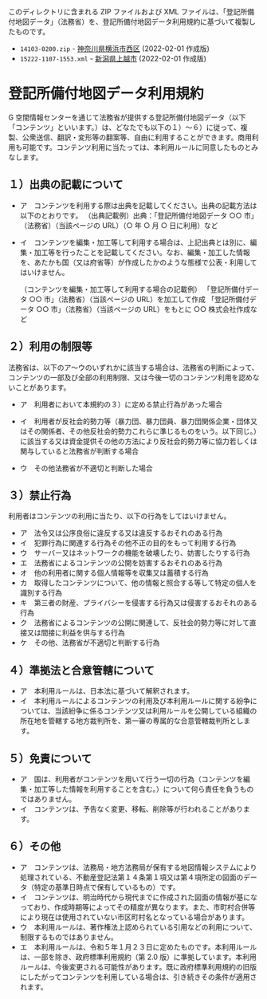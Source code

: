 このディレクトリに含まれる ZIP ファイルおよび XML ファイルは、「登記所備付地図データ」（法務省）を、登記所備付地図データ利用規約に基づいて複製したものです。

- `14103-0200.zip` - [神奈川県横浜市西区](https://www.geospatial.jp/ckan/dataset/houmusyouchizu-2022-1-756) (2022-02-01 作成版)
- `15222-1107-1553.xml` - [新潟県上越市](https://www.geospatial.jp/ckan/dataset/houmusyouchizu-2022-1-835) (2022-02-01 作成版)

# 登記所備付地図データ利用規約

G 空間情報センターを通じて法務省が提供する登記所備付地図データ（以下「コンテンツ」といいます。）は、どなたでも以下の１）～６）に従って、複製、公衆送信、翻訳・変形等の翻案等、自由に利用することができます。商用利用も可能です。コンテンツ利用に当たっては、本利用ルールに同意したものとみなします。

## １）出典の記載について

- ア　コンテンツを利用する際は出典を記載してください。出典の記載方法は以下のとおりです。
  （出典記載例）出典：「登記所備付地図データ ○○ 市」（法務省）（当該ページの URL）（○ 年 ○ 月 ○ 日に利用）など

- イ　コンテンツを編集・加工等して利用する場合は、上記出典とは別に、編集・加工等を行ったことを記載してください。なお、編集・加工した情報を、あたかも国（又は府省等）が作成したかのような態様で公表・利用してはいけません。

  （コンテンツを編集・加工等して利用する場合の記載例）
  「登記所備付データ ○○ 市」（法務省）（当該ページの URL）を加工して作成
  「登記所備付データ ○○ 市」（法務省）（当該ページの URL）をもとに ○○ 株式会社作成など

## ２）利用の制限等

法務省は、以下のア～ウのいずれかに該当する場合は、法務省の判断によって、コンテンツの一部及び全部の利用制限、又は今後一切のコンテンツ利用を認めないことがあります。

- ア　利用者において本規約の３）に定める禁止行為があった場合

- イ　利用者が反社会的勢力等（暴力団、暴力団員、暴力団関係企業・団体又はその関係者、その他反社会的勢力これらに準じるものをいう。以下同じ。）に該当する又は資金提供その他の方法により反社会的勢力等に協力若しくは関与していると法務省が判断する場合

- ウ　その他法務省が不適切と判断した場合

## ３）禁止行為

利用者はコンテンツの利用に当たり、以下の行為をしてはいけません。

- ア　法令又は公序良俗に違反する又は違反するおそれのある行為
- イ　犯罪行為に関連する行為その他不正の目的をもって利用する行為
- ウ　サーバー又はネットワークの機能を破壊したり、妨害したりする行為
- エ　法務省によるコンテンツの公開を妨害するおそれのある行為
- オ　他の利用者に関する個人情報等を収集又は蓄積する行為
- カ　取得したコンテンツについて、他の情報と照合する等して特定の個人を識別する行為
- キ　第三者の財産、プライバシーを侵害する行為又は侵害するおそれのある行為
- ク　法務省によるコンテンツの公開に関連して、反社会的勢力等に対して直接又は間接に利益を供与する行為
- ケ　その他、法務省が不適切と判断する行為

## ４）準拠法と合意管轄について

- ア　本利用ルールは、日本法に基づいて解釈されます。
- イ　本利用ルールによるコンテンツの利用及び本利用ルールに関する紛争については、当該紛争に係るコンテンツ又は利用ルールを公開している組織の所在地を管轄する地方裁判所を、第一審の専属的な合意管轄裁判所とします。

## ５）免責について

- ア　国は、利用者がコンテンツを用いて行う一切の行為（コンテンツを編集・加工等した情報を利用することを含む。）について何ら責任を負うものではありません。
- イ　コンテンツは、予告なく変更、移転、削除等が行われることがあります。

## ６）その他

- ア　コンテンツは、法務局・地方法務局が保有する地図情報システムにより処理されている、不動産登記法第１４条第１項又は第４項所定の図面のデータ（特定の基準日時点で保有しているもの）です。
- イ　コンテンツは、明治時代から現代までに作成された図面の情報が基になっており、作成時期等によってその精度が異なります。また、市町村合併等により現在は使用されていない市区町村名となっている場合があります。
- ウ　本利用ルールは、著作権法上認められている引用などの利用について、制限するものではありません。
- エ　本利用ルールは、令和５年１月２３日に定めたものです。本利用ルールは、一部を除き、政府標準利用規約（第 2.0 版）に準拠しています。本利用ルールは、今後変更される可能性があります。既に政府標準利用規約の旧版にしたがってコンテンツを利用している場合は、引き続きその条件が適用されます。
